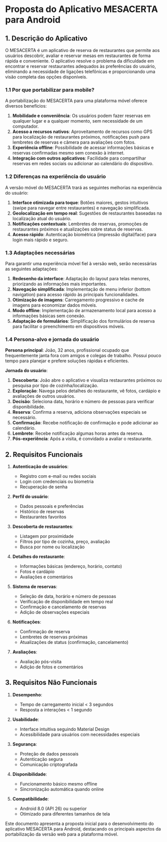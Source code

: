 # Proposta do Aplicativo MESACERTA para Android

## 1. Descrição do Aplicativo

O MESACERTA é um aplicativo de reserva de restaurantes que permite aos usuários descobrir, avaliar e reservar mesas em restaurantes de forma rápida e conveniente. O aplicativo resolve o problema da dificuldade em encontrar e reservar restaurantes adequados às preferências do usuário, eliminando a necessidade de ligações telefônicas e proporcionando uma visão completa das opções disponíveis.

### 1.1 Por que portabilizar para mobile?

A portabilização do MESACERTA para uma plataforma móvel oferece diversos benefícios:

1. **Mobilidade e conveniência**: Os usuários podem fazer reservas em qualquer lugar e a qualquer momento, sem necessidade de um computador.
2. **Acesso a recursos nativos**: Aproveitamento de recursos como GPS para localização de restaurantes próximos, notificações push para lembretes de reservas e câmera para avaliações com fotos.
3. **Experiência offline**: Possibilidade de acessar informações básicas e reservas confirmadas mesmo sem conexão à internet.
4. **Integração com outros aplicativos**: Facilidade para compartilhar reservas em redes sociais ou adicionar ao calendário do dispositivo.

### 1.2 Diferenças na experiência do usuário

A versão móvel do MESACERTA trará as seguintes melhorias na experiência do usuário:

1. **Interface otimizada para toque**: Botões maiores, gestos intuitivos (swipe para navegar entre restaurantes) e navegação simplificada.
2. **Geolocalização em tempo real**: Sugestões de restaurantes baseadas na localização atual do usuário.
3. **Notificações contextuais**: Lembretes de reservas, promoções de restaurantes próximos e atualizações sobre status de reservas.
4. **Acesso rápido**: Autenticação biométrica (impressão digital/face) para login mais rápido e seguro.

### 1.3 Adaptações necessárias

Para garantir uma experiência móvel fiel à versão web, serão necessárias as seguintes adaptações:

1. **Redesenho da interface**: Adaptação do layout para telas menores, priorizando as informações mais importantes.
2. **Navegação simplificada**: Implementação de menu inferior (bottom navigation) para acesso rápido às principais funcionalidades.
3. **Otimização de imagens**: Carregamento progressivo e cache de imagens para economizar dados móveis.
4. **Modo offline**: Implementação de armazenamento local para acesso a informações básicas sem conexão.
5. **Adaptação de formulários**: Simplificação dos formulários de reserva para facilitar o preenchimento em dispositivos móveis.

### 1.4 Persona-alvo e jornada do usuário

**Persona principal**: João, 32 anos, profissional ocupado que frequentemente janta fora com amigos e colegas de trabalho. Possui pouco tempo para planejar e prefere soluções rápidas e eficientes.

**Jornada do usuário**:
1. **Descoberta**: João abre o aplicativo e visualiza restaurantes próximos ou pesquisa por tipo de cozinha/localização.
2. **Exploração**: Navega pelos detalhes do restaurante, vê fotos, cardápio e avaliações de outros usuários.
3. **Decisão**: Seleciona data, horário e número de pessoas para verificar disponibilidade.
4. **Reserva**: Confirma a reserva, adiciona observações especiais se necessário.
5. **Confirmação**: Recebe notificação de confirmação e pode adicionar ao calendário.
6. **Lembrete**: Recebe notificação algumas horas antes da reserva.
7. **Pós-experiência**: Após a visita, é convidado a avaliar o restaurante.

## 2. Requisitos Funcionais

1. **Autenticação de usuários**:
   - Registro com e-mail ou redes sociais
   - Login com credenciais ou biometria
   - Recuperação de senha

2. **Perfil do usuário**:
   - Dados pessoais e preferências
   - Histórico de reservas
   - Restaurantes favoritos

3. **Descoberta de restaurantes**:
   - Listagem por proximidade
   - Filtros por tipo de cozinha, preço, avaliação
   - Busca por nome ou localização

4. **Detalhes do restaurante**:
   - Informações básicas (endereço, horário, contato)
   - Fotos e cardápio
   - Avaliações e comentários

5. **Sistema de reservas**:
   - Seleção de data, horário e número de pessoas
   - Verificação de disponibilidade em tempo real
   - Confirmação e cancelamento de reservas
   - Adição de observações especiais

6. **Notificações**:
   - Confirmação de reserva
   - Lembretes de reservas próximas
   - Atualizações de status (confirmação, cancelamento)

7. **Avaliações**:
   - Avaliação pós-visita
   - Adição de fotos e comentários

## 3. Requisitos Não Funcionais

1. **Desempenho**:
   - Tempo de carregamento inicial < 3 segundos
   - Resposta a interações < 1 segundo

2. **Usabilidade**:
   - Interface intuitiva seguindo Material Design
   - Acessibilidade para usuários com necessidades especiais

3. **Segurança**:
   - Proteção de dados pessoais
   - Autenticação segura
   - Comunicação criptografada

4. **Disponibilidade**:
   - Funcionamento básico mesmo offline
   - Sincronização automática quando online

5. **Compatibilidade**:
   - Android 8.0 (API 26) ou superior
   - Otimizado para diferentes tamanhos de tela

Este documento apresenta a proposta inicial para o desenvolvimento do aplicativo MESACERTA para Android, destacando os principais aspectos da portabilização da versão web para a plataforma móvel.
